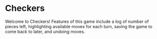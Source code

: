 # Checkers
Welcome to Checkers! Features of this game include a log of number of pieces left, highlighting available moves for each turn, saving the game to come back to later, and undoing moves.
